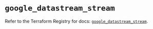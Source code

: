 # `google_datastream_stream`

Refer to the Terraform Registry for docs: [`google_datastream_stream`](https://registry.terraform.io/providers/hashicorp/google-beta/5.27.0/docs/resources/google_datastream_stream).
